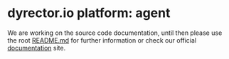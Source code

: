 # dyrector.io platform: agent

We are working on the source code documentation, until then please use the root [README.md](../README.md) for further information or check our official [documentation](https://docs.dyrector.io/) site.